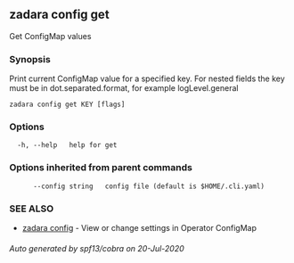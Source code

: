## zadara config get

Get ConfigMap values

### Synopsis

Print current ConfigMap value for a specified key. For nested fields the key must be in dot.separated.format, for example logLevel.general

```
zadara config get KEY [flags]
```

### Options

```
  -h, --help   help for get
```

### Options inherited from parent commands

```
      --config string   config file (default is $HOME/.cli.yaml)
```

### SEE ALSO

* [zadara config](zadara_config.md)	 - View or change settings in Operator ConfigMap

###### Auto generated by spf13/cobra on 20-Jul-2020
